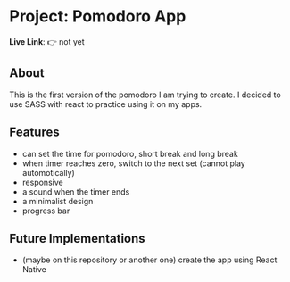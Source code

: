 # Project: Pomodoro App

**Live Link**:
👉 not yet

## About

This is the first version of the pomodoro I am trying to create. I decided to use SASS with react to practice using it on my apps.

## Features

- can set the time for pomodoro, short break and long break
- when timer reaches zero, switch to the next set (cannot play automotically)
- responsive
- a sound when the timer ends
- a minimalist design
- progress bar

## Future Implementations

- (maybe on this repository or another one) create the app using React Native
